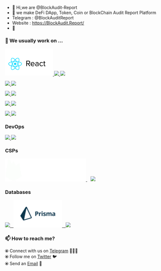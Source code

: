 - 👋 Hi,we are @BlockAudit-Report
- 👀 we make DeFi DApp, Token, Coin or BlockChain Audit Report Platform
- Telegram : @BlockAuditReport
- Website  : https://BlockAudit.Report/
- 🌱 

### 🔭 We usually work on ...
<p float="left">
  <a href="https://reactjs.org/" target="_blank" >
    <img src="https://raw.githubusercontent.com/arshul/arshul/master/assets/react.gif"  height="90" />
  </a>
  <a href="https://graphql.org/" target="_blank" >
    <img src="https://raw.githubusercontent.com/arshul/arshul/master/assets/graphql.gif"  height="75" />
  </a> 
  <a href="https://www.w3.org/wiki/The_web_standards_model_-_HTML_CSS_and_JavaScript" target="_blank" >
    <img src="https://raw.githubusercontent.com/arshul/arshul/master/assets/html-css-js.png" height="70" />
  </a>
</p> 

<p float="left">
  <a href="https://nodejs.org/" target="_blank" >
    <img src="https://raw.githubusercontent.com/arshul/arshul/master/assets/node.gif"  height="75" />
  </a>
   <a href="https://www.python.org/" target="_blank" >
    <img src="https://raw.githubusercontent.com/arshul/arshul/master/assets/python.webp"  height="75" />
  </a>
</p>
<p float="left">
  <a href="https://github.com/Block-Audit-Report/assets/blob/main/eth.png" target="_blank" >
    <img src="assets/blob/main/eth.png"  height="75" />
  </a>
   <a href="https://github.com/Block-Audit-Report/assets/blob/main/lock.png" target="_blank" >
    <img src="assets/blob/main/lock.png"  height="75" />
  </a>
</p>
<p float="left">
  <a href="https://github.com/Block-Audit-Report/assets/blob/main/ganache-logo.png" target="_blank" >
    <img src="assets/blob/main/ganache-logo.png"  height="75" />
  </a>
   <a href="https://github.com/Block-Audit-Report/assets/blob/main/openSea.png" target="_blank" >
    <img src="assets/blob/main/openSea.png"  height="75" />
  </a>
</p>
<p float="left">
  <a href="https://github.com/Block-Audit-Report/assets/blob/main/card.webp" target="_blank" >
    <img src="assets/blob/main/card.webp"  height="75" />
  </a>
   <a href="https://github.com/Block-Audit-Report/assets/blob/main/solidity.png" target="_blank" >
    <img src="assets/blob/main/solidity.png"  height="75" />
  </a>
</p>

### DevOps
<p float="left">
  <a href="https://www.docker.com/" target="_blank" >
    <img src="https://raw.githubusercontent.com/arshul/arshul/master/assets/docker.gif"  height="80" /> 
  </a>
  
  <a href="https://www.terraform.io/" target="_blank" >
    <img src="https://raw.githubusercontent.com/arshul/arshul/master/assets/terraform.gif" width="120" />
  </a>
</p>

  
### CSPs
  
 <p float="left">
  <a href="https://firebase.google.com/" target="_blank" >
    <img src="https://raw.githubusercontent.com/arshul/arshul/master/assets/firebase.gif"  height="75" />
  </a> &nbsp;&nbsp;
  <a href="https://aws.amazon.com/" target="_blank" >
    <img src="https://raw.githubusercontent.com/arshul/arshul/master/assets/aws.gif"  height="75" />
  </a>
 </p>

### Databases
  
 <p float="left">
  <a href="https://www.postgresql.org/" target="_blank" >
    <img src="https://raw.githubusercontent.com/arshul/arshul/master/assets/postgresql.gif" height="90" />&nbsp;&nbsp;
  </a>
    <a href="https://www.prisma.io/" target="_blank" >
    <img src="https://raw.githubusercontent.com/arshul/arshul/master/assets/prisma.gif" height="90" />&nbsp;&nbsp;
  </a>
  <a href="https://www.mongodb.com/" target="_blank" >
    <img src="https://raw.githubusercontent.com/arshul/arshul/master/assets/mongo.gif" height="80" />
  </a>
</p>

### 📫 How to reach me? 

  ⦿ Connect with us on [Telegram](https://t.me/BlockAudit/) 👨🏻‍💻 <br>
  ⦿ Follow me on [Twitter](https://twitter.com/BlockAudit) 🐦 <br>
  ⦿ Send an [Email](team@Blockaudit.Report) 💌 <br>
   
<!--
**** is a ✨ _special_ ✨ repository because its `README.md` (this file) appears on your GitHub profile.

Here are some ideas to get you started:


- 🌱 I’m currently learning ...
- 👯 I’m looking to collaborate on ...
- 🤔 I’m looking for help with ...
- 💬 Ask me about ...
- 📫 How to reach me: ...
- 😄 Pronouns: ...
- ⚡ Fun fact: ...
-->

<!--
Inspired By https://github.com/itsksaurabh/itsksaurabh
-->
